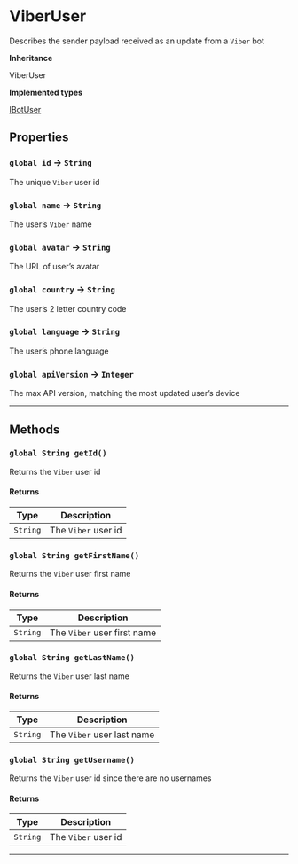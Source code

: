 # ViberUser

Describes the sender payload received as an update from a `Viber` bot

**Inheritance**

ViberUser

**Implemented types**

[IBotUser](/types/Classes/IBotUser.md)

## Properties

### `global id` → `String`

The unique `Viber` user id

### `global name` → `String`

The user’s `Viber` name

### `global avatar` → `String`

The URL of user’s avatar

### `global country` → `String`

The user’s 2 letter country code

### `global language` → `String`

The user’s phone language

### `global apiVersion` → `Integer`

The max API version, matching the most updated user’s device

---

## Methods

### `global String getId()`

Returns the `Viber` user id

#### Returns

| Type     | Description         |
| -------- | ------------------- |
| `String` | The `Viber` user id |

### `global String getFirstName()`

Returns the `Viber` user first name

#### Returns

| Type     | Description                 |
| -------- | --------------------------- |
| `String` | The `Viber` user first name |

### `global String getLastName()`

Returns the `Viber` user last name

#### Returns

| Type     | Description                |
| -------- | -------------------------- |
| `String` | The `Viber` user last name |

### `global String getUsername()`

Returns the `Viber` user id since there are no usernames

#### Returns

| Type     | Description         |
| -------- | ------------------- |
| `String` | The `Viber` user id |

---
